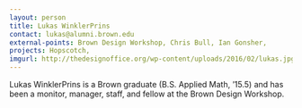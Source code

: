 ```yaml
---
layout: person
title: Lukas WinklerPrins
contact: lukas@alumni.brown.edu
external-points: Brown Design Workshop, Chris Bull, Ian Gonsher, 
projects: Hopscotch, 
imgurl: http://thedesignoffice.org/wp-content/uploads/2016/02/lukas.jpg
---
```


Lukas WinklerPrins is a Brown graduate (B.S. Applied Math, ’15.5) and has been a monitor, manager, staff, and fellow at the Brown Design Workshop. 
